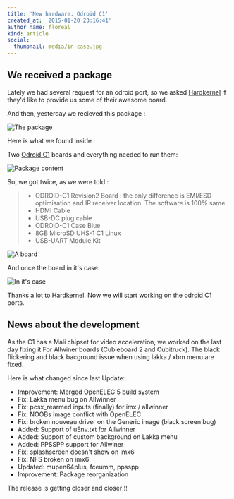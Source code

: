 ```yaml
---
title: 'New hardware: Odroid C1'
created_at: '2015-01-20 23:16:41'
author_name: floreal
kind: article
social:
  thumbnail: media/in-case.jpg
---
```


## We received a package

Lately we had several request for an odroid port, so we asked [Hardkernel](http://hardkernel.com/) if they'd like to provide us some of their awesome board.

And then, yesterday we recieved this package :

![The package](media/package.jpg)

Here is what we found inside :

Two [Odroid C1](http://odroid.com/dokuwiki/doku.php?id=en:odroid-c1) boards and everything needed to run them:

![Package content](media/content.jpg)

So, we got twice, as we were told :

> - ODROID-C1 Revision2 Board : the only difference is EMI/ESD optimisation and IR receiver location. The software is 100% same. 
> - HDMI Cable
> - USB-DC plug cable
> - ODROID-C1 Case Blue
> - 8GB MicroSD UHS-1 C1 Linux
> - USB-UART Module Kit

![A board](media/board.jpg)

And once the board in it's case.

![In it's case](media/in-case.jpg)

Thanks a lot to Hardkernel. Now we will start working on the odroid C1 ports.

## News about the development

As the C1 has a Mali chipset for video acceleration, we worked on the last day fixing it For Allwiner boards (Cubieboard 2 and Cubitruck). The black flickering and black bacground issue when using lakka / xbm menu are fixed.

Here is what changed since last Update:

- Improvement: Merged OpenELEC 5 build system
- Fix: Lakka menu bug on Allwinner
- Fix: pcsx_rearmed inputs (finally) for imx / allwinner
- Fix: NOOBs image conflict with OpenELEC
- Fix: broken nouveau driver on the Generic image (black screen bug)
- Added: Support of uEnv.txt for Allwinner
- Added: Support of custom background on Lakka menu
- Added: PPSSPP support for Allwiner
- Fix: splashscreen doesn't show on imx6
- Fix: NFS broken on imx6
- Updated: mupen64plus, fceumm, ppsspp
- Improvement: Package reorganization

The release is getting closer and closer !!
